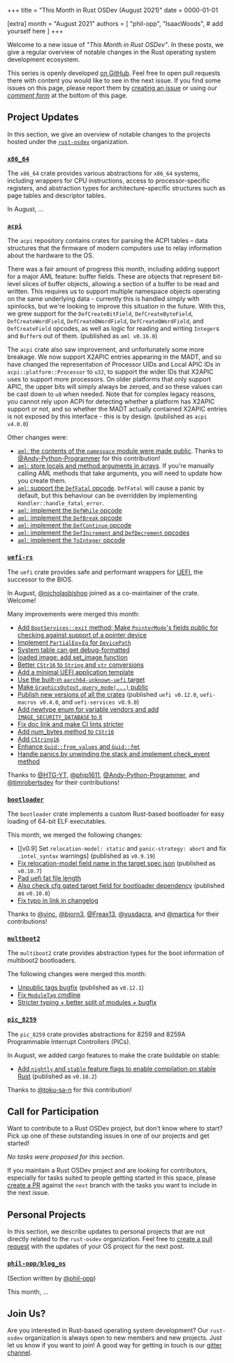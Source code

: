 +++
title = "This Month in Rust OSDev (August 2021)"
date = 0000-01-01

[extra]
month = "August 2021"
authors = [
    "phil-opp",
    "IsaacWoods",
    # add yourself here
]
+++

Welcome to a new issue of _"This Month in Rust OSDev"_. In these posts, we give a regular overview of notable changes in the Rust operating system development ecosystem.

<!-- more -->

This series is openly developed [on GitHub](https://github.com/rust-osdev/homepage/). Feel free to open pull requests there with content you would like to see in the next issue. If you find some issues on this page, please report them by [creating an issue](https://github.com/rust-osdev/homepage/issues/new) or using our [_comment form_](#comment-form) at the bottom of this page.

<!--
    This is a draft for the upcoming "This Month in Rust OSDev (August 2021)" post.
    Feel free to create pull requests against the `next` branch to add your
    content here.
    Please take a look at the past posts on https://rust-osdev.com/ to see the
    general structure of these posts.
-->

## Project Updates

In this section, we give an overview of notable changes to the projects hosted under the [`rust-osdev`] organization.

[`rust-osdev`]: https://github.com/rust-osdev/about

### [`x86_64`](https://github.com/rust-osdev/x86_64)

The `x86_64` crate provides various abstractions for `x86_64` systems, including wrappers for CPU instructions, access to processor-specific registers, and abstraction types for architecture-specific structures such as page tables and descriptor tables.

In August, …

### [`acpi`](https://github.com/rust-osdev/acpi)

The `acpi` repository contains crates for parsing the ACPI tables – data structures that the firmware of modern computers use to relay information about the hardware to the OS.

There was a fair amount of progress this month, including adding support for a major AML feature: buffer fields.
These are objects that represent bit-level slices of buffer objects, allowing a section of a buffer to be read and
written. This requires us to support multiple namespace objects operating on the same underlying data -
currently this is handled simply with spinlocks, but we're looking to improve this situation in the future.
With this, we grew support for the `DefCreateBitField`, `DefCreateByteField`, `DefCreateWordField`,
`DefCreateDWordField`, `DefCreateQWordField`, and `DefCreateField` opcodes, as well as logic for reading and
writing `Integer`s and `Buffer`s out of them. <span class="gray">(published as `aml v0.16.0`)</span>

The `acpi` crate also saw improvement, and unfortunately some more breakage. We now support X2APIC entries
appearing in the MADT, and so have changed the representation of Processor UIDs and Local APIC IDs in
`acpi::platform::Processor` to `u32`, to support the wider IDs that X2APIC uses to support more processors. On
older platforms that only support APIC, the upper bits will simply always be zeroed, and so these values can be
cast down to `u8` when needed. Note that for complex legacy reasons, you cannot rely upon ACPI for detecting
whether a platform has X2APIC support or not, and so whether the MADT actually contained X2APIC entries is not exposed
by this interface - this is by design. <span class="gray">(published as `acpi v4.0.0`)</span>

Other changes were:
- [`aml`: the contents of the `namespace` module were made public](https://github.com/rust-osdev/acpi/pull/107).
  Thanks to [@Andy-Python-Programmer](https://github.com/Andy-Python-Programmer) for this contribution!
- [`aml`: store locals and method arguments in arrays](https://github.com/rust-osdev/acpi/commit/c1597aba3d39344834292637fb81e2f2971d6c04). If you're manually calling AML methods
  that take arguments, you will need to update how you create them.
- [`aml`: support the `DefFatal` opcode](https://github.com/rust-osdev/acpi/commit/514e55df07acbca93dfd4eb2db3cdd6fdea5aaf5). `DefFatal` will cause a panic by default, but this behaviour can be overridden by implementing `Handler::handle_fatal_error`.
- [`aml`: implement the `DefWhile` opcode](https://github.com/rust-osdev/acpi/commit/06409b360ef30b3b08b56865f3ee380315751f14)
- [`aml`: implement the `DefBreak` opcode](https://github.com/rust-osdev/acpi/commit/da5f5cec8096d2ebd5697212e282abbeaed6edb7)
- [`aml`: implement the `DefContinue` opcode](https://github.com/rust-osdev/acpi/commit/ed0400092e18598c73ca6048fb96b2522237808d)
- [`aml`: implement the `DefIncrement` and `DefDecrement` opcodes](https://github.com/rust-osdev/acpi/commit/b854d5491e48e5a4f332ff259ce185cb357261d0)
- [`aml`: implement the `ToInteger` opcode](https://github.com/rust-osdev/acpi/commit/00a61d8b7471dae725283296f4ee9c0c20013156)

### [`uefi-rs`](https://github.com/rust-osdev/uefi-rs)

The `uefi` crate provides safe and performant wrappers for [UEFI](https://en.wikipedia.org/wiki/Unified_Extensible_Firmware_Interface), the successor to the BIOS.

In August, [@nicholasbishop](https://github.com/nicholasbishop) joined as a co-maintainer of the crate. Welcome!

Many improvements were merged this month:

- [Add `BootServices::exit` method; Make `PointerMode`'s fields public for checking against support of a pointer device](https://github.com/rust-osdev/uefi-rs/pull/261)
- [Implement `PartialEq`+`Eq` for `DevicePath`](https://github.com/rust-osdev/uefi-rs/pull/265)
- [System table can get debug-formatted](https://github.com/rust-osdev/uefi-rs/pull/248)
- [loaded image: add set_image function](https://github.com/rust-osdev/uefi-rs/pull/266)
- [Better `CStr16` to `String` and `str` conversions](https://github.com/rust-osdev/uefi-rs/pull/249)
- [Add a minimal UEFI application template](https://github.com/rust-osdev/uefi-rs/pull/268)
- [Use the built-in `aarch64-unknown-uefi` target](https://github.com/rust-osdev/uefi-rs/pull/269)
- [Make `GraphicsOutput.query_mode(...)` public](https://github.com/rust-osdev/uefi-rs/pull/270)
- [Publish new versions of all the crates](https://github.com/rust-osdev/uefi-rs/pull/276) <span class="gray">(published `uefi v0.12.0`, `uefi-macros v0.4.0`, and `uefi-services v0.9.0`)</span>
- [Add newtype enum for variable vendors and add `IMAGE_SECURITY_DATABASE` to it](https://github.com/rust-osdev/uefi-rs/pull/273)
- [Fix doc link and make CI lints stricter](https://github.com/rust-osdev/uefi-rs/pull/272)
- [Add num_bytes method to `CStr16`](https://github.com/rust-osdev/uefi-rs/pull/274)
- [Add `CString16`](https://github.com/rust-osdev/uefi-rs/pull/275)
- [Enhance `Guid::from_values` and `Guid::fmt`](https://github.com/rust-osdev/uefi-rs/pull/280)
- [Handle panics by unwinding the stack and implement check_event method](https://github.com/rust-osdev/uefi-rs/pull/282)

Thanks to [@HTG-YT](https://github.com/HTG-YT), [@phip1611](https://github.com/phip1611), [@Andy-Python-Programmer](https://github.com/Andy-Python-Programmer), and [@timrobertsdev](https://github.com/timrobertsdev) for their contributions!

### [`bootloader`](https://github.com/rust-osdev/bootloader)

The `bootloader` crate implements a custom Rust-based bootloader for easy loading of 64-bit ELF executables.

This month, we merged the following changes:

- [[v0.9] Set `relocation-model: static` and `panic-strategy: abort` and fix `.intel_syntax` warnings] <span class="gray">(published as `v0.9.19`)</span>
- [Fix relocation-model field name in the target spec json](https://github.com/rust-osdev/bootloader/pull/186) <span class="gray">(published as `v0.10.7`)</span>
- [Pad uefi fat file length](https://github.com/rust-osdev/bootloader/pull/180)
- [Also check cfg gated target field for bootloader dependency](https://github.com/rust-osdev/bootloader/pull/182) <span class="gray">(published as `v0.10.8`)</span>
- [Fix typo in link in changelog](https://github.com/rust-osdev/bootloader/pull/194)

Thanks to [@vinc](https://github.com/vinc), [@bjorn3](https://github.com/bjorn3), [@Freax13](https://github.com/Freax13), [@yusdacra](https://github.com/yusdacra), and [@martica](https://github.com/martica) for their contributions!

### [`multboot2`](https://github.com/rust-osdev/multiboot2)

The `multiboot2` crate provides abstraction types for the boot information of multiboot2 bootloaders.

The following changes were merged this month:

- [Unpublic tags bugfix](https://github.com/rust-osdev/multiboot2/pull/89) <span class="gray">(published as `v0.12.1`)</span>
- [Fix `ModuleTag` cmdline](https://github.com/rust-osdev/multiboot2/pull/91)
- [Stricter typing + better split of modules + bugfix](https://github.com/rust-osdev/multiboot2/pull/90)

### [`pic_8259`](https://github.com/rust-osdev/pic8259)

The `pic_8259` crate provides abstractions for 8259 and 8259A Programmable Interrupt Controllers (PICs).

In August, we added cargo features to make the crate buildable on stable:

- [Add `nightly` and `stable` feature flags to enable compilation on stable Rust](https://github.com/rust-osdev/pic8259/pull/1) <span class="gray">(published as `v0.10.2`)</span>

Thanks to [@toku-sa-n](https://github.com/toku-sa-n) for this contribution!

## Call for Participation

Want to contribute to a Rust OSDev project, but don't know where to start? Pick up one of these outstanding
issues in one of our projects and get started!

<!--
Please use the following template for adding items:
- [(`repo_name`) Issue Description](https://example.com/link-to-issue)
-->

<span class="gray">

_No tasks were proposed for this section._

</span>

If you maintain a Rust OSDev project and are looking for contributors, especially for tasks suited to people
getting started in this space, please [create a PR](https://github.com/rust-osdev/homepage/pulls) against the
`next` branch with the tasks you want to include in the next issue.


## Personal Projects

In this section, we describe updates to personal projects that are not directly related to the `rust-osdev` organization. Feel free to [create a pull request](https://github.com/rust-osdev/homepage/pulls) with the updates of your OS project for the next post.

### [`phil-opp/blog_os`](https://github.com/phil-opp/blog_os)

<span class="gray">(Section written by [@phil-opp](https://github.com/phil-opp))</span>

This month, ...

## Join Us?

Are you interested in Rust-based operating system development? Our `rust-osdev` organization is always open to new members and new projects. Just let us know if you want to join! A good way for getting in touch is our [gitter channel](https://gitter.im/rust-osdev/Lobby).


<!--
TODO: Update publication date
-->

